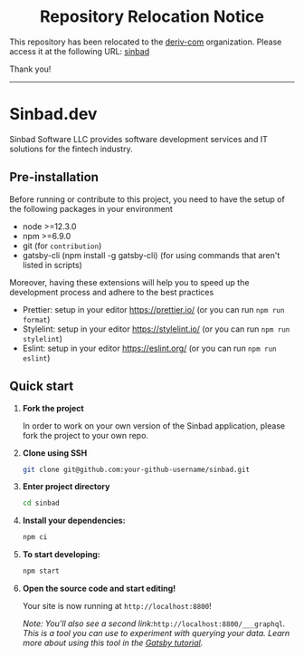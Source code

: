 <h1 align="center">Repository Relocation Notice</h1>

This repository has been relocated to the [deriv-com](https://github.com/deriv-com) organization. Please access it at the following URL: [sinbad](https://github.com/deriv-com/sinbad)

Thank you!

---


<h1>
 Sinbad.dev
</h1>

Sinbad Software LLC provides software development services and IT solutions for the fintech industry.


## Pre-installation

Before running or contribute to this project, you need to have the setup of the following packages in your environment

- node >=12.3.0
- npm >=6.9.0
- git (for `contribution`)
- gatsby-cli (npm install -g gatsby-cli) (for using commands that aren't listed in scripts)

Moreover, having these extensions will help you to speed up the development process and adhere to the best practices

- Prettier: setup in your editor <https://prettier.io/> (or you can run `npm run format`)
- Stylelint: setup in your editor <https://stylelint.io/> (or you can run `npm run stylelint`)
- Eslint: setup in your editor <https://eslint.org/> (or you can run `npm run eslint`)

## Quick start

1. **Fork the project**

    In order to work on your own version of the Sinbad application, please fork the project to your own repo.

2. **Clone using SSH**

    ```sh
    git clone git@github.com:your-github-username/sinbad.git
    ```

3. **Enter project directory**

    ```sh
    cd sinbad
    ```

4. **Install your dependencies:**

    ```sh
    npm ci
    ```

5. **To start developing:**

    ```sh
    npm start
    ```

6. **Open the source code and start editing!**

    Your site is now running at `http://localhost:8800`!

    _Note: You'll also see a second link:_`http://localhost:8800/___graphql`_. This is a tool you can use to experiment with querying your data. Learn more about using this tool in the [Gatsby tutorial](https://www.gatsbyjs.org/tutorial/part-five/#introducing-graphiql)._


